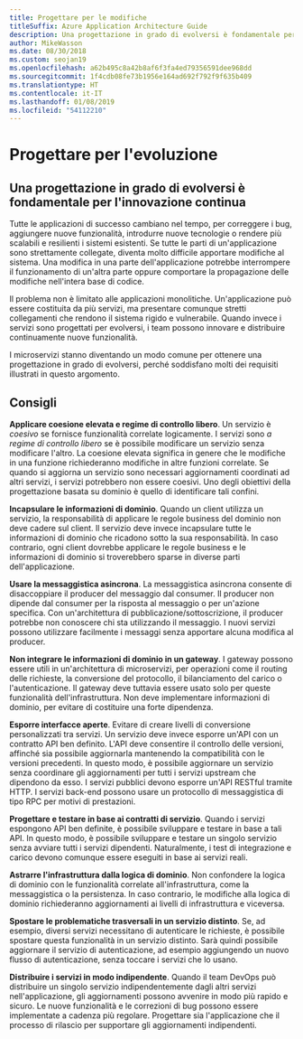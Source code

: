 ```yaml
---
title: Progettare per le modifiche
titleSuffix: Azure Application Architecture Guide
description: Una progettazione in grado di evolversi è fondamentale per l'innovazione continua.
author: MikeWasson
ms.date: 08/30/2018
ms.custom: seojan19
ms.openlocfilehash: a62b495c8a42b8af6f3fa4ed79356591dee968dd
ms.sourcegitcommit: 1f4cdb08fe73b1956e164ad692f792f9f635b409
ms.translationtype: HT
ms.contentlocale: it-IT
ms.lasthandoff: 01/08/2019
ms.locfileid: "54112210"
---
```

# <a name="design-for-evolution"></a>Progettare per l'evoluzione

## <a name="an-evolutionary-design-is-key-for-continuous-innovation"></a>Una progettazione in grado di evolversi è fondamentale per l'innovazione continua

Tutte le applicazioni di successo cambiano nel tempo, per correggere i bug, aggiungere nuove funzionalità, introdurre nuove tecnologie o rendere più scalabili e resilienti i sistemi esistenti. Se tutte le parti di un'applicazione sono strettamente collegate, diventa molto difficile apportare modifiche al sistema. Una modifica in una parte dell'applicazione potrebbe interrompere il funzionamento di un'altra parte oppure comportare la propagazione delle modifiche nell'intera base di codice.

Il problema non è limitato alle applicazioni monolitiche. Un'applicazione può essere costituita da più servizi, ma presentare comunque stretti collegamenti che rendono il sistema rigido e vulnerabile. Quando invece i servizi sono progettati per evolversi, i team possono innovare e distribuire continuamente nuove funzionalità.

I microservizi stanno diventando un modo comune per ottenere una progettazione in grado di evolversi, perché soddisfano molti dei requisiti illustrati in questo argomento.

## <a name="recommendations"></a>Consigli

**Applicare coesione elevata e regime di controllo libero**. Un servizio è *coesivo* se fornisce funzionalità correlate logicamente. I servizi sono *a regime di controllo libero* se è possibile modificare un servizio senza modificare l'altro. La coesione elevata significa in genere che le modifiche in una funzione richiederanno modifiche in altre funzioni correlate. Se quando si aggiorna un servizio sono necessari aggiornamenti coordinati ad altri servizi, i servizi potrebbero non essere coesivi. Uno degli obiettivi della progettazione basata su dominio è quello di identificare tali confini.

**Incapsulare le informazioni di dominio**. Quando un client utilizza un servizio, la responsabilità di applicare le regole business del dominio non deve cadere sul client. Il servizio deve invece incapsulare tutte le informazioni di dominio che ricadono sotto la sua responsabilità. In caso contrario, ogni client dovrebbe applicare le regole business e le informazioni di dominio si troverebbero sparse in diverse parti dell'applicazione.

**Usare la messaggistica asincrona**. La messaggistica asincrona consente di disaccoppiare il producer del messaggio dal consumer. Il producer non dipende dal consumer per la risposta al messaggio o per un'azione specifica. Con un'architettura di pubblicazione/sottoscrizione, il producer potrebbe non conoscere chi sta utilizzando il messaggio. I nuovi servizi possono utilizzare facilmente i messaggi senza apportare alcuna modifica al producer.

**Non integrare le informazioni di dominio in un gateway**. I gateway possono essere utili in un'architettura di microservizi, per operazioni come il routing delle richieste, la conversione del protocollo, il bilanciamento del carico o l'autenticazione. Il gateway deve tuttavia essere usato solo per queste funzionalità dell'infrastruttura. Non deve implementare informazioni di dominio, per evitare di costituire una forte dipendenza.

**Esporre interfacce aperte**. Evitare di creare livelli di conversione personalizzati tra servizi. Un servizio deve invece esporre un'API con un contratto API ben definito. L'API deve consentire il controllo delle versioni, affinché sia possibile aggiornarla mantenendo la compatibilità con le versioni precedenti. In questo modo, è possibile aggiornare un servizio senza coordinare gli aggiornamenti per tutti i servizi upstream che dipendono da esso. I servizi pubblici devono esporre un'API RESTful tramite HTTP. I servizi back-end possono usare un protocollo di messaggistica di tipo RPC per motivi di prestazioni.

**Progettare e testare in base ai contratti di servizio**. Quando i servizi espongono API ben definite, è possibile sviluppare e testare in base a tali API. In questo modo, è possibile sviluppare e testare un singolo servizio senza avviare tutti i servizi dipendenti. Naturalmente, i test di integrazione e carico devono comunque essere eseguiti in base ai servizi reali.

**Astrarre l'infrastruttura dalla logica di dominio**. Non confondere la logica di dominio con le funzionalità correlate all'infrastruttura, come la messaggistica o la persistenza. In caso contrario, le modifiche alla logica di dominio richiederanno aggiornamenti ai livelli di infrastruttura e viceversa.

**Spostare le problematiche trasversali in un servizio distinto**. Se, ad esempio, diversi servizi necessitano di autenticare le richieste, è possibile spostare questa funzionalità in un servizio distinto. Sarà quindi possibile aggiornare il servizio di autenticazione, ad esempio aggiungendo un nuovo flusso di autenticazione, senza toccare i servizi che lo usano.

**Distribuire i servizi in modo indipendente**. Quando il team DevOps può distribuire un singolo servizio indipendentemente dagli altri servizi nell'applicazione, gli aggiornamenti possono avvenire in modo più rapido e sicuro. Le nuove funzionalità e le correzioni di bug possono essere implementate a cadenza più regolare. Progettare sia l'applicazione che il processo di rilascio per supportare gli aggiornamenti indipendenti.
